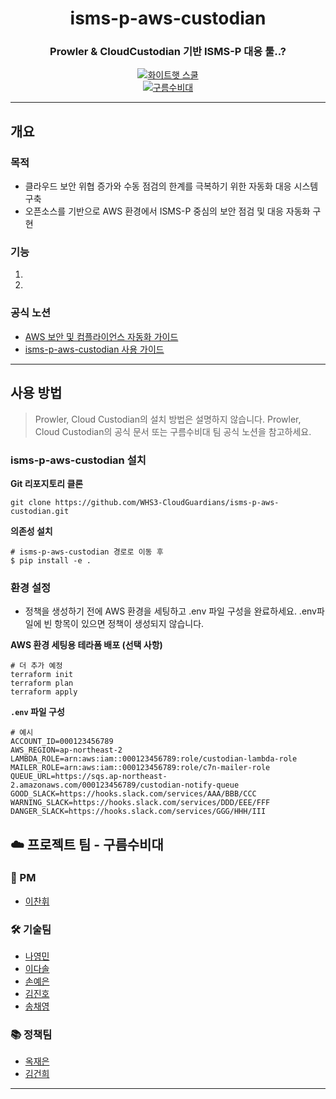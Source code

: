 <div align="center">

# isms-p-aws-custodian 
### Prowler & CloudCustodian 기반 ISMS-P 대응 툴..?

[![화이트햇 스쿨](https://img.shields.io/badge/화이트햇_스쿨_3기-blueviolet?style=flat)]()  
[![구름수비대](https://img.shields.io/badge/구름수비대-팀-blue?style=flat&logo=cloud)]()

</div>

---

## 개요

### 목적
- 클라우드 보안 위협 증가와 수동 점검의 한계를 극복하기 위한 자동화 대응 시스템 구축
- 오픈소스를 기반으로 AWS 환경에서 ISMS-P 중심의 보안 점검 및 대응 자동화 구현

### 기능
1. 
2. 

### 공식 노션
- [AWS 보안 및 컴플라이언스 자동화 가이드]([https://github.com/WHS3-CloudGuardians/Cloud-infra/tree/main/terraform](https://www.notion.so/AWS-23fc86faa56f80ce9865ffe805df09e8?source=copy_link))
- [isms-p-aws-custodian 사용 가이드]([https://github.com/WHS3-CloudGuardians/Cloud-infra/tree/main/terraform](https://www.notion.so/isms-p-aws-custodian-240c86faa56f8074a5f1d0a4378d6f24?source=copy_link))
---

## 사용 방법
> Prowler, Cloud Custodian의 설치 방법은 설명하지 않습니다. Prowler, Cloud Custodian의 공식 문서 또는 구름수비대 팀 공식 노션을 참고하세요.

### isms-p-aws-custodian 설치

**Git 리포지토리 클론**
```
git clone https://github.com/WHS3-CloudGuardians/isms-p-aws-custodian.git
```
**의존성 설치**
```
# isms-p-aws-custodian 경로로 이동 후
$ pip install -e .
```

### 환경 설정
- 정책을 생성하기 전에 AWS 환경을 세팅하고 .env 파일 구성을 완료하세요. .env파일에 빈 항목이 있으면 정책이 생성되지 않습니다.

**AWS 환경 세팅용 테라폼 배포 (선택 사항)**
```
# 더 추가 예정
terraform init
terraform plan
terraform apply
```
**`.env` 파일 구성**
```
# 예시
ACCOUNT_ID=000123456789
AWS_REGION=ap-northeast-2
LAMBDA_ROLE=arn:aws:iam::000123456789:role/custodian-lambda-role
MAILER_ROLE=arn:aws:iam::000123456789:role/c7n-mailer-role
QUEUE_URL=https://sqs.ap-northeast-2.amazonaws.com/000123456789/custodian-notify-queue
GOOD_SLACK=https://hooks.slack.com/services/AAA/BBB/CCC
WARNING_SLACK=https://hooks.slack.com/services/DDD/EEE/FFF
DANGER_SLACK=https://hooks.slack.com/services/GGG/HHH/III
```



## ☁️ 프로젝트 팀 - **구름수비대**

### 🙂 PM  
- [이찬휘](https://github.com/iChanee)

### 🛠️ 기술팀   
- [나영민](https://github.com/skdudals99)  
- [이다솔](https://github.com/dasol729)  
- [손예은](https://github.com/ye-nni)  
- [김진호](https://github.com/oscarjhk)  
- [송채영](https://github.com/buddle031)

### 📚 정책팀 
- [옥재은](https://github.com/Jaen-923)
- [김건희](https://github.com/ghkim583)  

---


